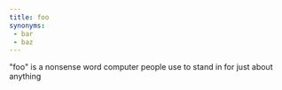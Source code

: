 ```yaml
---
title: foo
synonyms:
 - bar
 - baz
---
```


"foo" is a nonsense word computer people use to stand in for just about anything


